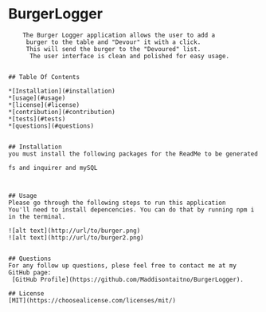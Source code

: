 # BurgerLogger
        The Burger Logger application allows the user to add a
         burger to the table and "Devour" it with a click. 
         This will send the burger to the "Devoured" list.
          The user interface is clean and polished for easy usage. 
    

    ## Table Of Contents

    *[Installation](#installation) 
    *[usage](#usage)
    *[license](#license)
    *[contribution](#contribution)
    *[tests](#tests)
    *[questions](#questions)


    ## Installation
    you must install the following packages for the ReadMe to be generated

    fs and inquirer and mySQL
    
   
    
    ## Usage
    Please go through the following steps to run this application 
    You'll need to install depencencies. You can do that by running npm i in the terminal.

    ![alt text](http://url/to/burger.png)
    ![alt text](http://url/to/burger2.png)
    

    ## Questions
    For any follow up questions, plese feel free to contact me at my GitHub page:
     [GitHub Profile](https://github.com/Maddisontaitno/BurgerLogger).
    
    ## License
    [MIT](https://choosealicense.com/licenses/mit/)

